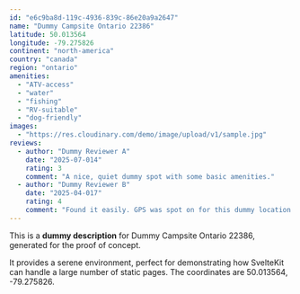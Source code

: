 ```yaml
---
id: "e6c9ba8d-119c-4936-839c-86e20a9a2647"
name: "Dummy Campsite Ontario 22386"
latitude: 50.013564
longitude: -79.275826
continent: "north-america"
country: "canada"
region: "ontario"
amenities:
  - "ATV-access"
  - "water"
  - "fishing"
  - "RV-suitable"
  - "dog-friendly"
images:
  - "https://res.cloudinary.com/demo/image/upload/v1/sample.jpg"
reviews:
  - author: "Dummy Reviewer A"
    date: "2025-07-014"
    rating: 3
    comment: "A nice, quiet dummy spot with some basic amenities."
  - author: "Dummy Reviewer B"
    date: "2025-04-017"
    rating: 4
    comment: "Found it easily. GPS was spot on for this dummy location."
---
```


This is a **dummy description** for Dummy Campsite Ontario 22386, generated for the proof of concept.

It provides a serene environment, perfect for demonstrating how SvelteKit can handle a large number of static pages. The coordinates are 50.013564, -79.275826.
